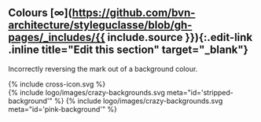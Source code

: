 ## Colours [∞](https://github.com/bvn-architecture/styleguclasse/blob/gh-pages/_includes/{{ include.source }}){:.edit-link .inline title="Edit this section" target="_blank"}

Incorrectly reversing the mark out of a background colour.

<div class="red-cross-spacing style-guide-block-text">
{% include cross-icon.svg %}
</div>

<div class="style-guide-block-width">
{% include logo/images/crazy-backgrounds.svg meta="id='stripped-background'" %}
{% include logo/images/crazy-backgrounds.svg meta="id='pink-background'" %}
</div>
